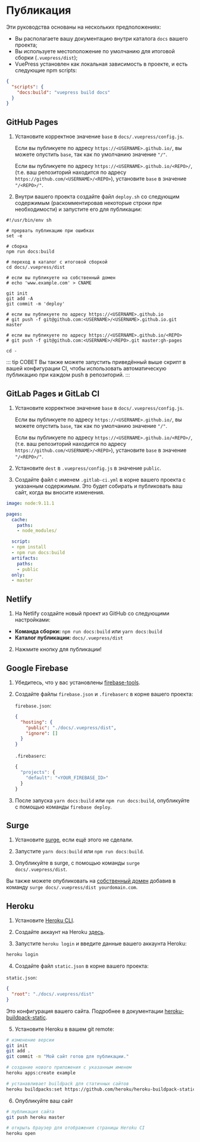 # Публикация

Эти руководства основаны на нескольких предположениях:

- Вы располагаете вашу документацию внутри каталога `docs` вашего проекта;
- Вы используете местоположение по умолчанию для итоговой сборки (`.vuepress/dist`);
- VuePress установлен как локальная зависимость в проекте, и есть следующие npm scripts:

``` json
{
  "scripts": {
    "docs:build": "vuepress build docs"
  }
}
```

## GitHub Pages

1. Установите корректное значение `base` в `docs/.vuepress/config.js`.

    Если вы публикуете по адресу `https://<USERNAME>.github.io/`, вы можете опустить `base`, так как по умолчанию значение `"/"`.

    Если вы публикуете по адресу `https://<USERNAME>.github.io/<REPO>/`, (т.е. ваш репозиторий находится по адресу `https://github.com/<USERNAME>/<REPO>`), установите `base` в значение `"/<REPO>/"`.

2. Внутри вашего проекта создайте файл `deploy.sh` со следующим содержимым (раскомментировав некоторые строки при необходимости) и запустите его для публикации:

``` bash{13,20,23}
#!/usr/bin/env sh

# прервать публикацию при ошибках
set -e

# сборка
npm run docs:build

# переход в каталог с итоговой сборкой
cd docs/.vuepress/dist

# если вы публикуете на собственный домен
# echo 'www.example.com' > CNAME

git init
git add -A
git commit -m 'deploy'

# если вы публикуете по адресу https://<USERNAME>.github.io
# git push -f git@github.com:<USERNAME>/<USERNAME>.github.io.git master

# если вы публикуете по адресу https://<USERNAME>.github.io/<REPO>
# git push -f git@github.com:<USERNAME>/<REPO>.git master:gh-pages

cd -
```

::: tip СОВЕТ
Вы также можете запустить приведённый выше скрипт в вашей конфигурации CI, чтобы использовать автоматическую публикацию при каждом push в репозиторий.
:::

## GitLab Pages и GitLab CI

1. Установите корректное значение `base` в `docs/.vuepress/config.js`.

    Если вы публикуете по адресу `https://<USERNAME>.github.io/`, вы можете опустить `base`, так как по умолчанию значение `"/"`.

    Если вы публикуете по адресу `https://<USERNAME>.github.io/<REPO>/`, (т.е. ваш репозиторий находится по адресу `https://github.com/<USERNAME>/<REPO>`), установите `base` в значение `"/<REPO>/"`.

2. Установите `dest` в `.vuepress/config.js` в значение `public`.

3. Создайте файл с именем `.gitlab-ci.yml` в корне вашего проекта с указанным содержимым. Это будет собирать и публиковать ваш сайт, когда вы вносите изменения.

``` yaml
image: node:9.11.1

pages:
  cache:
    paths:
    - node_modules/

  script:
  - npm install
  - npm run docs:build
  artifacts:
    paths:
    - public
  only:
  - master
```


## Netlify

1. На Netlify создайте новый проект из GitHub со следующими настройками:

  - **Команда сборки:** `npm run docs:build` или `yarn docs:build`
  - **Каталог публикации:** `docs/.vuepress/dist`

2. Нажмите кнопку для публикации!

## Google Firebase

1. Убедитесь, что у вас установлены [firebase-tools](https://www.npmjs.com/package/firebase-tools).

2. Создайте файлы `firebase.json` и `.firebaserc` в корне вашего проекта:

    `firebase.json`:
    ``` json
    {
      "hosting": {
        "public": "./docs/.vuepress/dist",
        "ignore": []
      }
    }
    ```

    `.firebaserc`:
    ``` js
    {
      "projects": {
        "default": "<YOUR_FIREBASE_ID>"
      }
    }
    ```

3. После запуска `yarn docs:build` или `npm run docs:build`, опубликуйте с помощью команды `firebase deploy`.

## Surge

1. Установите [surge](https://www.npmjs.com/package/surge), если ещё этого не сделали.

2. Запустите `yarn docs:build` или `npm run docs:build`.

3. Опубликуйте в surge, с помощью команды `surge docs/.vuepress/dist`.

Вы также можете опубликовать на [собственный домен](http://surge.sh/help/adding-a-custom-domain) добавив в команду `surge docs/.vuepress/dist yourdomain.com`.

## Heroku

1. Установите [Heroku CLI](https://devcenter.heroku.com/articles/heroku-cli).

2. Создайте аккаунт на Heroku [здесь](https://signup.heroku.com).

3. Запустите `heroku login` и введите данные вашего аккаунта Heroku:
  
 ``` bash
 heroku login
 ```

4. Создайте файл `static.json` в корне вашего проекта:

 `static.json`:
 ``` json
 {
   "root": "./docs/.vuepress/dist"
 }
 ```

Это конфигурация вашего сайта. Подробнее в документации [heroku-buildpack-static](https://github.com/heroku/heroku-buildpack-static).

5. Установите Heroku в вашем git remote:

``` bash
# изменение версии
git init
git add .
git commit -m "Мой сайт готов для публикации."

# создание нового приложения с указанным именем
heroku apps:create example

# устанавливает buildpack для статичных сайтов
heroku buildpacks:set https://github.com/heroku/heroku-buildpack-static.git
```

6. Опубликуйте ваш сайт

``` bash
# публикация сайта
git push heroku master

# открыть браузер для отображения страницы Heroku CI
heroku open
```
